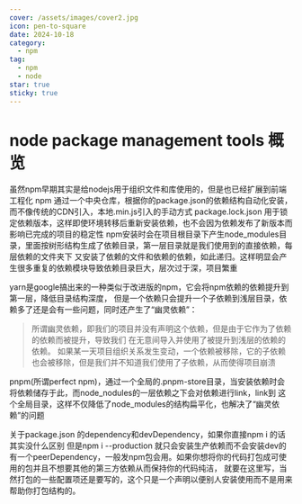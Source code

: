```yaml
---
cover: /assets/images/cover2.jpg
icon: pen-to-square
date: 2024-10-18
category:
  - npm
tag:
  - npm
  - node
star: true
sticky: true
---
```

# node package management tools 概览

虽然npm早期其实是给nodejs用于组织文件和库使用的，但是也已经扩展到前端工程化
npm 通过一个中央仓库，根据你的package.json的依赖结构自动化安装，而不像传统的CDN引入，本地.min.js引入的手动方式
package.lock.json 用于锁定依赖版本，这样即使环境转移后重新安装依赖，也不会因为依赖发布了新版本而影响已完成的项目的稳定性
npm安装时会在项目根目录下产生node_modules目录，里面按树形结构生成了依赖目录，第一层目录就是我们使用到的直接依赖，每层依赖的文件夹下
又安装了依赖的文件和依赖的依赖，如此递归。这样明显会产生很多重复的依赖模块导致依赖目录巨大，层次过于深，项目繁重

yarn是google搞出来的一种类似于改进版的npm，它会将npm依赖的依赖提升到第一层，降低目录结构深度，
但是一个依赖只会提升一个子依赖到浅层目录，依赖多了还是会有一些问题，同时还产生了“幽灵依赖”：

> 所谓幽灵依赖，即我们的项目并没有声明这个依赖，但是由于它作为了依赖的依赖而被提升，导致我们
> 在无意间导入并使用了被提升到浅层的依赖的依赖。
> 如果某一天项目组织关系发生变动，一个依赖被移除，它的子依赖也会被移除，但是我们并不知道我们使用了子依赖，从而使得项目崩溃

pnpm(所谓perfect npm)，通过一个全局的.pnpm-store目录，当安装依赖时会将依赖储存于此，而node_nodules的一层依赖之下会对依赖进行link，link到
这个全局目录，这样不仅降低了node_modules的结构扁平化，也解决了“幽灵依赖”的问题

关于package.json 的dependency和devDependency，如果你直接npm i 的话其实没什么区别
但是npm i --production 就只会安装生产依赖而不会安装dev的
有一个peerDependency，一般发npm包会用。如果你想将你的代码打包成可使用的包并且不想要其他的第三方依赖从而保持你的代码纯洁，
就要在这里写，当然打包的一些配置项还是要写的，这个只是一个声明以便别人安装使用而不是用来帮助你打包结构的。

